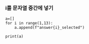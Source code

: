 ### i를 문자열 중간에 넣기
```
a=[]
for i in range(1,13):
    a.append(f"answer{i}_selected")
    
print(a)
```
